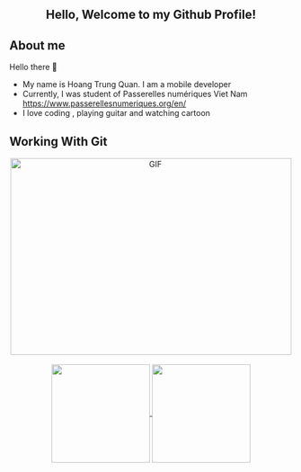 <h2 align=center>  Hello, Welcome to my Github Profile!

## About me

Hello there 👋

-   My name is Hoang Trung Quan. I am a mobile developer<br/>
-   Currently, I was student of Passerelles numériques Viet Nam https://www.passerellesnumeriques.org/en/<br/>
-   I love coding , playing guitar and watching cartoon <br/>

## Working With Git

<div align=center>
    <img align="center" alt="GIF" src="https://c.tenor.com/qJ5evVs-_uUAAAAC/coding.gif" width="500" height="350" />
   </div>
   <br/>
   <div align=center>
    <a href="https://github.com/trungquan2k">
     <img height=175 align="center" src="https://github-readme-stats.vercel.app/api?username=trungquan2k&show_icons=true&theme=gotham">
    </a>
    <a href="https://github.com/trungquan2k">
     <img height=175 align="center" src="https://github-readme-stats.vercel.app/api/top-langs/?username=trungquan2k&layout=compact&theme=gotham" />
    </a>
   </div>
<div align="center">
</details>

